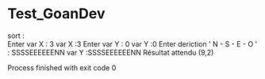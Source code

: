 # Test_GoanDev

sort : <br>
Enter var X :
3
var X :3
Enter var Y :
0
var Y :0
Enter deriction ' N - S - E - O ' :
SSSSEEEEEENN
var Y :SSSSEEEEEENN
Résultat attendu  (9,2)

Process finished with exit code 0
